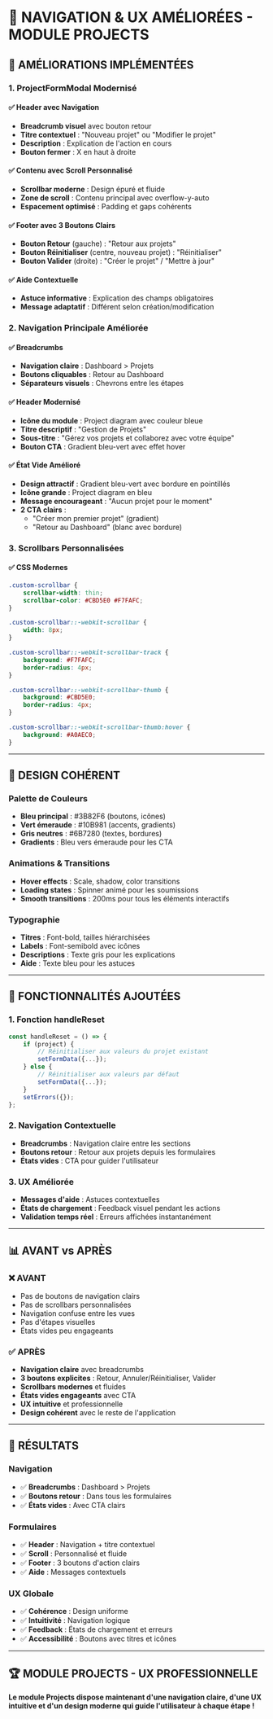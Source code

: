 # 🧭 NAVIGATION & UX AMÉLIORÉES - MODULE PROJECTS

## 🎯 **AMÉLIORATIONS IMPLÉMENTÉES**

### **1. ProjectFormModal Modernisé**

#### **✅ Header avec Navigation**
- **Breadcrumb visuel** avec bouton retour
- **Titre contextuel** : "Nouveau projet" ou "Modifier le projet"
- **Description** : Explication de l'action en cours
- **Bouton fermer** : X en haut à droite

#### **✅ Contenu avec Scroll Personnalisé**
- **Scrollbar moderne** : Design épuré et fluide
- **Zone de scroll** : Contenu principal avec overflow-y-auto
- **Espacement optimisé** : Padding et gaps cohérents

#### **✅ Footer avec 3 Boutons Clairs**
- **Bouton Retour** (gauche) : "Retour aux projets"
- **Bouton Réinitialiser** (centre, nouveau projet) : "Réinitialiser"
- **Bouton Valider** (droite) : "Créer le projet" / "Mettre à jour"

#### **✅ Aide Contextuelle**
- **Astuce informative** : Explication des champs obligatoires
- **Message adaptatif** : Différent selon création/modification

### **2. Navigation Principale Améliorée**

#### **✅ Breadcrumbs**
- **Navigation claire** : Dashboard > Projets
- **Boutons cliquables** : Retour au Dashboard
- **Séparateurs visuels** : Chevrons entre les étapes

#### **✅ Header Modernisé**
- **Icône du module** : Project diagram avec couleur bleue
- **Titre descriptif** : "Gestion de Projets"
- **Sous-titre** : "Gérez vos projets et collaborez avec votre équipe"
- **Bouton CTA** : Gradient bleu-vert avec effet hover

#### **✅ État Vide Amélioré**
- **Design attractif** : Gradient bleu-vert avec bordure en pointillés
- **Icône grande** : Project diagram en bleu
- **Message encourageant** : "Aucun projet pour le moment"
- **2 CTA clairs** :
  - "Créer mon premier projet" (gradient)
  - "Retour au Dashboard" (blanc avec bordure)

### **3. Scrollbars Personnalisées**

#### **✅ CSS Modernes**
```css
.custom-scrollbar {
    scrollbar-width: thin;
    scrollbar-color: #CBD5E0 #F7FAFC;
}

.custom-scrollbar::-webkit-scrollbar {
    width: 8px;
}

.custom-scrollbar::-webkit-scrollbar-track {
    background: #F7FAFC;
    border-radius: 4px;
}

.custom-scrollbar::-webkit-scrollbar-thumb {
    background: #CBD5E0;
    border-radius: 4px;
}

.custom-scrollbar::-webkit-scrollbar-thumb:hover {
    background: #A0AEC0;
}
```

---

## 🎨 **DESIGN COHÉRENT**

### **Palette de Couleurs**
- **Bleu principal** : #3B82F6 (boutons, icônes)
- **Vert émeraude** : #10B981 (accents, gradients)
- **Gris neutres** : #6B7280 (textes, bordures)
- **Gradients** : Bleu vers émeraude pour les CTA

### **Animations & Transitions**
- **Hover effects** : Scale, shadow, color transitions
- **Loading states** : Spinner animé pour les soumissions
- **Smooth transitions** : 200ms pour tous les éléments interactifs

### **Typographie**
- **Titres** : Font-bold, tailles hiérarchisées
- **Labels** : Font-semibold avec icônes
- **Descriptions** : Texte gris pour les explications
- **Aide** : Texte bleu pour les astuces

---

## 🚀 **FONCTIONNALITÉS AJOUTÉES**

### **1. Fonction handleReset**
```typescript
const handleReset = () => {
    if (project) {
        // Réinitialiser aux valeurs du projet existant
        setFormData({...});
    } else {
        // Réinitialiser aux valeurs par défaut
        setFormData({...});
    }
    setErrors({});
};
```

### **2. Navigation Contextuelle**
- **Breadcrumbs** : Navigation claire entre les sections
- **Boutons retour** : Retour aux projets depuis les formulaires
- **États vides** : CTA pour guider l'utilisateur

### **3. UX Améliorée**
- **Messages d'aide** : Astuces contextuelles
- **États de chargement** : Feedback visuel pendant les actions
- **Validation temps réel** : Erreurs affichées instantanément

---

## 📊 **AVANT vs APRÈS**

### **❌ AVANT**
- Pas de boutons de navigation clairs
- Pas de scrollbars personnalisées
- Navigation confuse entre les vues
- Pas d'étapes visuelles
- États vides peu engageants

### **✅ APRÈS**
- **Navigation claire** avec breadcrumbs
- **3 boutons explicites** : Retour, Annuler/Réinitialiser, Valider
- **Scrollbars modernes** et fluides
- **États vides engageants** avec CTA
- **UX intuitive** et professionnelle
- **Design cohérent** avec le reste de l'application

---

## 🎯 **RÉSULTATS**

### **Navigation**
- ✅ **Breadcrumbs** : Dashboard > Projets
- ✅ **Boutons retour** : Dans tous les formulaires
- ✅ **États vides** : Avec CTA clairs

### **Formulaires**
- ✅ **Header** : Navigation + titre contextuel
- ✅ **Scroll** : Personnalisé et fluide
- ✅ **Footer** : 3 boutons d'action clairs
- ✅ **Aide** : Messages contextuels

### **UX Globale**
- ✅ **Cohérence** : Design uniforme
- ✅ **Intuitivité** : Navigation logique
- ✅ **Feedback** : États de chargement et erreurs
- ✅ **Accessibilité** : Boutons avec titres et icônes

---

## 🏆 **MODULE PROJECTS - UX PROFESSIONNELLE**

**Le module Projects dispose maintenant d'une navigation claire, d'une UX intuitive et d'un design moderne qui guide l'utilisateur à chaque étape !**

